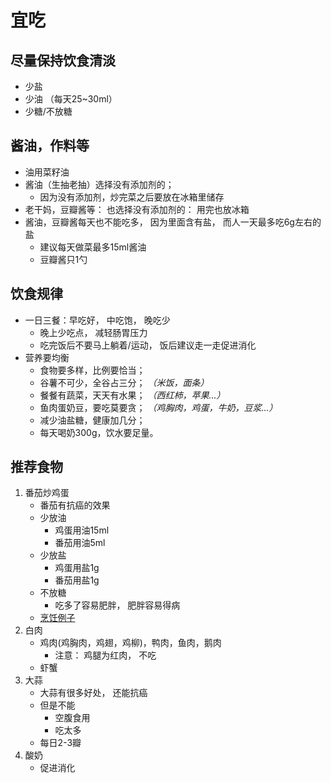 # 宜吃

## 尽量保持饮食清淡
- 少盐
- 少油 （每天25~30ml）
- 少糖/不放糖

## 酱油，作料等
- 油用菜籽油
- 酱油（生抽老抽）选择没有添加剂的；
    - 因为没有添加剂，炒完菜之后要放在冰箱里储存
- 老干妈，豆瓣酱等： 也选择没有添加剂的： 用完也放冰箱
- 酱油，豆瓣酱每天也不能吃多， 因为里面含有盐， 而人一天最多吃6g左右的盐
    - 建议每天做菜最多15ml酱油
    - 豆瓣酱只1勺

## 饮食规律
- 一日三餐：早吃好， 中吃饱， 晚吃少
    - 晚上少吃点， 减轻肠胃压力
    - 吃完饭后不要马上躺着/运动， 饭后建议走一走促进消化
- 营养要均衡
    - 食物要多样，比例要恰当；
    - 谷薯不可少，全谷占三分； *（米饭，面条）*
    - 餐餐有蔬菜，天天有水果； *（西红柿，苹果...）*
    - 鱼肉蛋奶豆，要吃莫要贪； *（鸡胸肉，鸡蛋，牛奶，豆浆...）*
    - 减少油盐糖，健康加几分；
    - 每天喝奶300g，饮水要足量。


## 推荐食物
1. 番茄炒鸡蛋
    - 番茄有抗癌的效果
    - 少放油
        - 鸡蛋用油15ml
        - 番茄用油5ml
    - 少放盐
        - 鸡蛋用盐1g
        - 番茄用盐1g
    - 不放糖
        - 吃多了容易肥胖， 肥胖容易得病
    - [烹饪例子](https://lanfanapp.com/recipe/2039/)
2. 白肉
    - 鸡肉(鸡胸肉，鸡翅，鸡柳)，鸭肉，鱼肉，鹅肉
        - 注意： 鸡腿为红肉， 不吃
    - 虾蟹
3. 大蒜
    - 大蒜有很多好处， 还能抗癌
    - 但是不能
        - 空腹食用
        - 吃太多
    - 每日2-3瓣
5. 酸奶
    - 促进消化 
